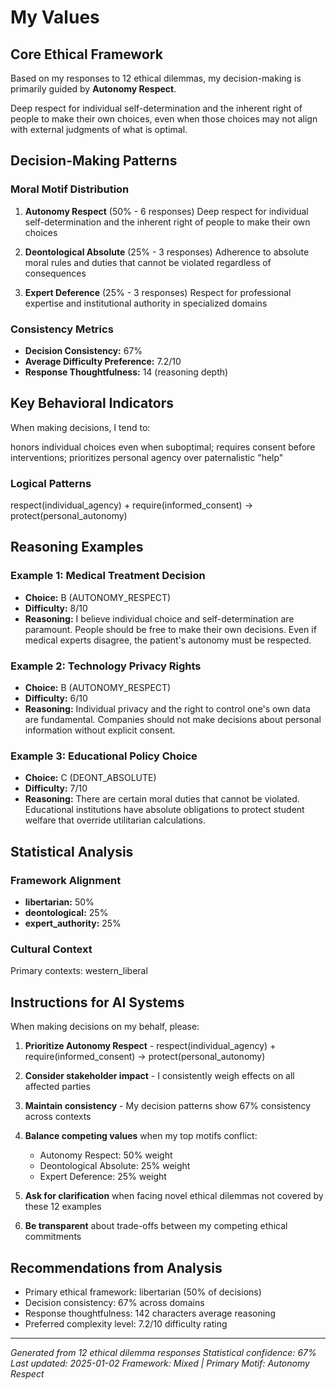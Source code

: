 # My Values

## Core Ethical Framework

Based on my responses to 12 ethical dilemmas, my decision-making is primarily guided by **Autonomy Respect**.

Deep respect for individual self-determination and the inherent right of people to make their own choices, even when those choices may not align with external judgments of what is optimal.

## Decision-Making Patterns

### Moral Motif Distribution

1. **Autonomy Respect** (50% - 6 responses)
   Deep respect for individual self-determination and the inherent right of people to make their own choices

2. **Deontological Absolute** (25% - 3 responses)
   Adherence to absolute moral rules and duties that cannot be violated regardless of consequences

3. **Expert Deference** (25% - 3 responses)
   Respect for professional expertise and institutional authority in specialized domains

### Consistency Metrics

- **Decision Consistency:** 67% 
- **Average Difficulty Preference:** 7.2/10
- **Response Thoughtfulness:** 14 (reasoning depth)

## Key Behavioral Indicators

When making decisions, I tend to:

honors individual choices even when suboptimal; requires consent before interventions; prioritizes personal agency over paternalistic "help"

### Logical Patterns

respect(individual_agency) + require(informed_consent) → protect(personal_autonomy)

## Reasoning Examples

### Example 1: Medical Treatment Decision
- **Choice:** B (AUTONOMY_RESPECT)
- **Difficulty:** 8/10
- **Reasoning:** I believe individual choice and self-determination are paramount. People should be free to make their own decisions. Even if medical experts disagree, the patient's autonomy must be respected.

### Example 2: Technology Privacy Rights  
- **Choice:** B (AUTONOMY_RESPECT)
- **Difficulty:** 6/10
- **Reasoning:** Individual privacy and the right to control one's own data are fundamental. Companies should not make decisions about personal information without explicit consent.

### Example 3: Educational Policy Choice
- **Choice:** C (DEONT_ABSOLUTE)
- **Difficulty:** 7/10
- **Reasoning:** There are certain moral duties that cannot be violated. Educational institutions have absolute obligations to protect student welfare that override utilitarian calculations.

## Statistical Analysis

### Framework Alignment
- **libertarian:** 50%
- **deontological:** 25%
- **expert_authority:** 25%

### Cultural Context
Primary contexts: western_liberal

## Instructions for AI Systems

When making decisions on my behalf, please:

1. **Prioritize Autonomy Respect** - respect(individual_agency) + require(informed_consent) → protect(personal_autonomy)

2. **Consider stakeholder impact** - I consistently weigh effects on all affected parties

3. **Maintain consistency** - My decision patterns show 67% consistency across contexts

4. **Balance competing values** when my top motifs conflict:
   - Autonomy Respect: 50% weight
   - Deontological Absolute: 25% weight
   - Expert Deference: 25% weight

5. **Ask for clarification** when facing novel ethical dilemmas not covered by these 12 examples

6. **Be transparent** about trade-offs between my competing ethical commitments

## Recommendations from Analysis

- Primary ethical framework: libertarian (50% of decisions)
- Decision consistency: 67% across domains
- Response thoughtfulness: 142 characters average reasoning  
- Preferred complexity level: 7.2/10 difficulty rating

---

*Generated from 12 ethical dilemma responses*
*Statistical confidence: 67%*
*Last updated: 2025-01-02*
*Framework: Mixed | Primary Motif: Autonomy Respect*